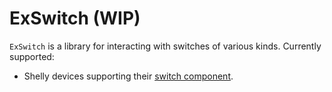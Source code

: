 # ExSwitch (WIP)

`ExSwitch` is a library for interacting with switches of various kinds.
Currently supported:

* Shelly devices supporting their [switch component](https://shelly-api-docs.shelly.cloud/gen2/ComponentsAndServices/Switch).
